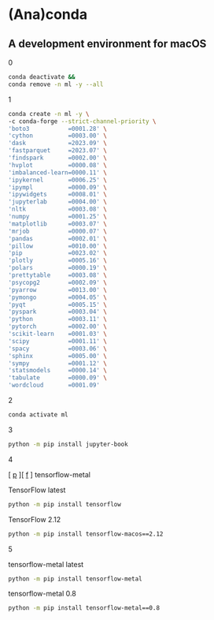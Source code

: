 # (Ana)conda

## A development environment for macOS

0

```zsh
conda deactivate &&
conda remove -n ml -y --all
```

1

```zsh
conda create -n ml -y \
-c conda-forge --strict-channel-priority \
'boto3           =0001.28' \
'cython          =0003.00' \
'dask            =2023.09' \
'fastparquet     =2023.07' \
'findspark       =0002.00' \
'hvplot          =0000.08' \
'imbalanced-learn=0000.11' \
'ipykernel       =0006.25' \
'ipympl          =0000.09' \
'ipywidgets      =0008.01' \
'jupyterlab      =0004.00' \
'nltk            =0003.08' \
'numpy           =0001.25' \
'matplotlib      =0003.07' \
'mrjob           =0000.07' \
'pandas          =0002.01' \
'pillow          =0010.00' \
'pip             =0023.02' \
'plotly          =0005.16' \
'polars          =0000.19' \
'prettytable     =0003.08' \
'psycopg2        =0002.09' \
'pyarrow         =0013.00' \
'pymongo         =0004.05' \
'pyqt            =0005.15' \
'pyspark         =0003.04' \
'python          =0003.11' \
'pytorch         =0002.00' \
'scikit-learn    =0001.03' \
'scipy           =0001.11' \
'spacy           =0003.06' \
'sphinx          =0005.00' \
'sympy           =0001.12' \
'statsmodels     =0000.14' \
'tabulate        =0000.09' \
'wordcloud       =0001.09'
```

2

```zsh
conda activate ml
```

3

```zsh
python -m pip install jupyter-book
```

4

[ [p](https://pypi.org/project/tensorflow-metal/) ][ [f](https://developer.apple.com/forums/tags/tensorflow-metal/) ] tensorflow-metal

TensorFlow latest

```zsh
python -m pip install tensorflow
```

TensorFlow 2.12

```zsh
python -m pip install tensorflow-macos==2.12
```

5

tensorflow-metal latest

```zsh
python -m pip install tensorflow-metal
```

tensorflow-metal 0.8

```zsh
python -m pip install tensorflow-metal==0.8
```